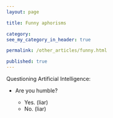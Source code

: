 ```yaml
---
layout: page

title: Funny aphorisms

category: 
see_my_category_in_header: true

permalink: /other_articles/funny.html

published: true
---
```


<article class="markdown-body" markdown="1">

Questioning Artificial Intelligence:

- Are you humble?

    - Yes. (liar)
    - No. (liar)

</article>
